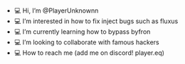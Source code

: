 - 💻 Hi, I’m @PlayerUnknownn
- 💻 I’m interested in how to fix inject bugs such as fluxus
- 💻 I’m currently learning how to bypass byfron
- 💻 I’m looking to collaborate with famous hackers
- 💻 How to reach me (add me on discord! player.eq)

<!---
PlayerUnknownn/PlayerUnknownn is a special  repository because its `README.md` (this file) appears on your GitHub profile.
You can click the Preview link to take a look at your changes.
--->
